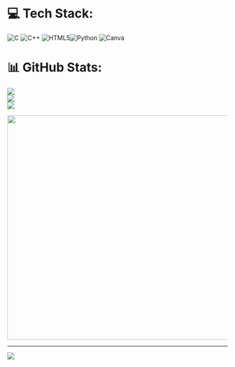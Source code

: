 

# 💻 Tech Stack:
![C]([https://img.shields.io/badge/C++-blue](https://raw.githubusercontent.com/devicons/devicon/master/icons/cplusplus/cplusplus-original.svg)) ![C++](https://img.shields.io/badge/c++-%2300599C.svg?style=for-the-badge&logo=c%2B%2B&logoColor=white) ![HTML5](https://img.shields.io/badge/html5-%23E34F26.svg?style=for-the-badge&logo=html5&logoColor=white)![Python](https://img.shields.io/badge/python-3670A0?style=for-the-badge&logo=python&logoColor=ffdd54)  ![Canva](https://img.shields.io/badge/Canva-%2300C4CC.svg?style=for-the-badge&logo=Canva&logoColor=white) 
# 📊 GitHub Stats:
![](https://github-readme-stats.vercel.app/api?username=Om-Pandey711&theme=tokyonight&hide_border=false&include_all_commits=false&count_private=false)<br/>
![](https://github-readme-streak-stats.herokuapp.com/?user=Om-Pandey711&theme=tokyonight&hide_border=false)<br/>
![](https://github-readme-stats.vercel.app/api/top-langs/?username=Om-Pandey711&theme=tokyonight&hide_border=false&include_all_commits=false&count_private=false&layout=compact)


<img src="https://blogger.googleusercontent.com/img/b/R29vZ2xl/AVvXsEjXJRdzHTE-x9VaF-C7s42fErRf34k8-mPuGUUaPKGfN88Dp_knSOOrVDPmQQcHHRWUvskX6ZWBRLDe-qNemDt2jUAR5KNyNZqTQ55RMGlX9tosAUVdWKdYAaJKM3Rd7pz9xqx0_UtjLlM/s1600/Emblem_of_India.gif" width="512px"/>

---
[![](https://visitcount.itsvg.in/api?id=shanpandit&icon=0&color=2)](https://visitcount.itsvg.in)

<!-- Proudly created with GPRM ( https://gprm.itsvg.in ) -->

